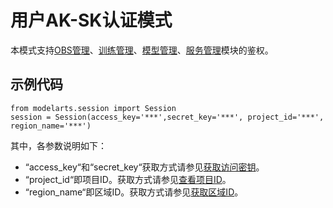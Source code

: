 # 用户AK-SK认证模式<a name="modelarts_04_0155"></a>

本模式支持[OBS管理](OBS管理概述.md)、[训练管理](创建训练作业.md)、[模型管理](导入模型.md)、[服务管理](服务管理概述.md)模块的鉴权。

## 示例代码<a name="zh-cn_topic_0173871416_section1139662914522"></a>

```
from modelarts.session import Session
session = Session(access_key='***',secret_key='***', project_id='***', region_name='***')
```

其中，各参数说明如下：

-   “access\_key“和“secret\_key“获取方式请参见[获取访问密钥](https://support.huaweicloud.com/prepare-modelarts/modelarts_08_0008.html)。
-   “project\_id“即项目ID。获取方式请参见[查看项目ID](查看项目ID.md)。
-   “region\_name“即区域ID。获取方式请参见[获取区域ID](https://support.huaweicloud.com/api-iam/iam_17_0002.html)。

